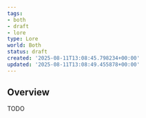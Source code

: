 ```yaml
---
tags:
- both
- draft
- lore
type: Lore
world: Both
status: draft
created: '2025-08-11T13:08:45.798234+00:00'
updated: '2025-08-11T13:08:49.455878+00:00'
---
```



## Overview

TODO
